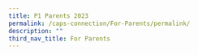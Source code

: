 ```yaml
---
title: P1 Parents 2023
permalink: /caps-connection/For-Parents/permalink/
description: ""
third_nav_title: For Parents
---
```

